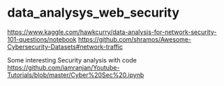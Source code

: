 # data_analysys_web_security

https://www.kaggle.com/hawkcurry/data-analysis-for-network-security-101-questions/notebook
https://github.com/shramos/Awesome-Cybersecurity-Datasets#network-traffic

Some interesting Security analysis with code
https://github.com/iamranjan/Youtube-Tutorials/blob/master/Cyber%20Sec%20.ipynb
